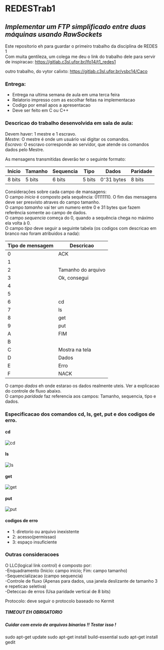 # REDESTrab1

## *Implementar um FTP simplificado entre duas máquinas usando RawSockets*

Este repositorio eh para guardar o primeiro trabalho da disciplina de REDES 1 \
Com muita gentileza, um colega me deu o link do trabalho dele para servir de inspiracao:
https://gitlab.c3sl.ufpr.br/lfo14/t1_redes1

outro trabalho, do vytor calixto:
https://gitlab.c3sl.ufpr.br/vsbc14/Caco

### Entrega:

- Entrega na ultima semana de aula em uma terca feira 
- Relatorio impresso com as escolhar feitas na implementacao 
- Codigo por email apos a apresentacao 
- Deve ser feito em C ou C++

### Descricao do trabalho desenvolvida em sala de aula:

Devem haver: 1 mestre e 1 escravo. \
*Mestre:* O mestre é onde um usuário vai digitar os comandos. \
*Escravo:* O escravo corresponde ao servidor, que atende os comandos dados pelo Mestre.

As mensagens transmitidas deverão ter o seguinte formato:

| Inicio        | Tamanho       | Sequencia     | Tipo          | Dados                      | Paridade      |
| ------------- | ------------- | ------------- | ------------- | -------------------------- | ------------- |
| 8 bits        | 5 bits        | 6 bits        | 5 bits        | 0⁻31 bytes                 | 8 bits        |

Considerações sobre cada campo de mansagens: \
O campo *inicio* é composto pela sequência: 01111110. O fim das mensagens deve ser presvisto atraves do campo tamanho. \
O campo *tamanho* vai ter um numero entre 0 e 31 bytes que fazem referência somente ao campo de dados. \
O campo *sequencia* começa do 0, quando a sequência chega no máximo ela volta à 0. \
O campo *tipo* deve seguir a seguinte tabela (os codigos com descricao em branco nao foram atribuidos a nada): 

| Tipo de mensagem | Descricao |
| ---------------- | --------- |
| 0 | ACK |
| 1 | |
| 2 | Tamanho do arquivo |
| 3 | Ok, consegui |
| 4 | |
| 5 | |
| 6 | cd |
| 7 | ls |
| 8 | get |
| 9 | put |
| A | FIM |
| B | |
| C | Mostra na tela |
| D | Dados |
| E | Erro |
| F | NACK |

O campo *dados* eh onde estarao os dados realmente uteis. Ver a explicacao do controle de fluxo abaixo. \
O campo *paridade* faz referencia aos campos: Tamanho, sequencia, tipo e dados.

### Especificacao dos comandos cd, ls, get, put e dos codigos de erro.

#### cd 
![cd](imagens/cd.jpg?raw=true "Optional Title") 

#### ls 
![ls](imagens/ls.jpg?raw=true "Optional Title")

#### get 
![get](imagens/get.jpg?raw=true "Optional Title")

#### put 
![put](imagens/put.jpg?raw=true "Optional Title")

#### codigos de erro

- 1: diretorio ou arquivo inexistente 
- 2: acesso(permissao)
- 3: espaço insuficiente

### Outras consideracoes

O LLC(logical link control) é composto por: \
-Enquadramento (Inicio: campo inicio; Fim: campo tamanho) \
-Sequencializacao (campo sequencia) \
-Controle de fluxo (Apenas para dados, usa janela deslizante de tamanho 3 e repeticao seletiva) \
-Deteccao de erros (Usa paridade vertical de 8 bits) 

Protocolo: deve seguir o protocolo baseado no Kermit

##### TIMEOUT EH OBRIGATORIO

##### Cuidar com envio de arquivos binarios !! Testar isso !


sudo apt-get update
sudo apt-get install build-essential
sudo apt-get install gedit

